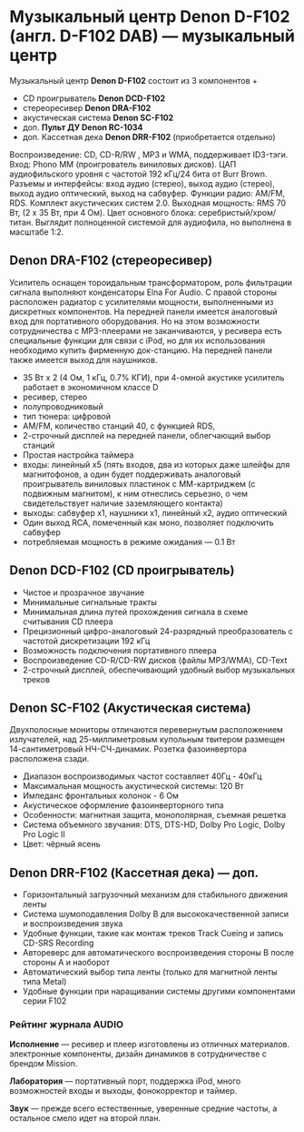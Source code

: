 # Музыкальный центр Denon D-F102 (англ. D-F102 DAB) — музыкальный центр 

Музыкальный центр **Denon D-F102** состоит из 3 компонентов +
- CD проигрыватель **Denon DCD-F102**
- стереоресивер **Denon DRA-F102**
- акустическая система **Denon SC-F102**
- доп. **Пульт ДУ Denon RC-1034**
- доп. Кассетная дека **Denon DRR-F102** (приобретается отдельно)

Воспроизведение: CD, CD-R/RW , MP3 и WMA, поддерживает ID3-тэги. Вход: Phono MM (проигрователь виниловых дисков). ЦАП аудиофильского уровня с частотой 192 кГц/24 бита от Burr Brown. Разъемы и интерфейсы: вход аудио (стерео), выход аудио (стерео), выход аудио оптический, выход на сабвуфер. Функции радио: AM/FM, RDS. Комплект акустических систем 2.0. Выходная мощность: RMS 70 Вт, (2 х 35 Вт, при 4 Ом). Цвет основного блока: серебристый/хром/титан. Выглядит полноценной системой для аудиофила, но выполнена в масштабе 1:2. 

## Denon DRA-F102 (стереоресивер)
Усилитель оснащен тороидальным трансформатором, роль фильтрации сигнала выполняют конденсаторы Elna For Audio. С правой стороны расположен радиатор с усилителями мощности, выполненными из дискретных компонентов. На передней панели имеется аналоговый вход для портативного оборудования. Но на этом возможности сотрудничества с MP3-плеерами не заканчиваются, у ресивера есть специальные функции для связи с iPod, но для их использования необходимо купить фирменную док-станцию. На передней панели также имеется выход для наушников. 
- 35 Вт x 2 (4 Ом, 1 кГц, 0.7% КГИ), при 4-омной акустике усилитель работает в экономичном классе D
- ресивер, стерео
- полупроводниковый
- тип тюнера: цифровой
- AM/FM, количество станций 40, с функцией RDS,  
- 2-строчный дисплей на передней панели, облегчающий выбор станций
- Простая настройка таймера
- входы: линейный x5 (пять входов, два из которых даже шлейфы для магнитофонов, а один будет поддерживать аналоговый проигрыватель виниловых пластинок с ММ-картриджем (с подвижным магнитом), к ним отнеслись серьезно, о чем свидетельствует наличие заземляющего контакта)
- выходы: сабвуфер x1, наушники x1, линейный x2, аудио оптический 
- Один выход RCA, помеченный как моно, позволяет подключить сабвуфер 
- потребляемая мощность в режиме ожидания — 0.1 Вт

## Denon DCD-F102 (CD проигрыватель)
- Чистое и прозрачное звучание
- Минимальные сигнальные тракты
- Минимальная длина путей прохождения сигнала в схеме считывания CD плеера
- Прецизионный цифро-аналоговый 24-разрядный преобразователь с частотой дискретизации 192 кГц
- Возможность подключения портативного плеера
- Воспроизведение CD-R/CD-RW дисков (файлы MP3/WMA), CD-Text
- 2-строчный дисплей, обеспечивающий удобный выбор музыкальных треков 

## Denon SC-F102 (Акустическая система)
Двухполосные мониторы отличаются перевернутым расположением излучателей, над 25-миллиметровым купольным твитером размещен 14-сантиметровый НЧ-СЧ-динамик. Розетка фазоинвертора расположена сзади. 
- Диапазон воспроизводимых частот составляет 40Гц - 40кГц
- Максимальная мощность акустической системы: 120 Вт
- Импеданс фронтальных колонок - 6 Ом
- Акустическое оформление фазоинверторного типа
- Особенности: магнитная защита, монополярная, съемная решетка
- Система объемного звучания: DTS, DTS-HD, Dolby Pro Logic, Dolby Pro Logic II
- Цвет: чёрный ясень

## Denon DRR-F102 (Кассетная дека) — доп.
- Горизонтальный загрузочный механизм для стабильного движения ленты
- Система шумоподавления Dolby B для высококачественной записи и воспроизведения звука
- Удобные функции, такие как монтаж треков Track Cueing и запись CD-SRS Recording
- Автореверс для автоматического воспроизведения стороны B после стороны A и наоборот
- Автоматический выбор типа ленты (только для магнитной ленты типа Metal)
- Удобные функции при наращивании системы другими компонентами серии F102


### Рейтинг журнала AUDIO

**Исполнение** — ресивер и плеер изготовлены из отличных материалов. электронные компоненты, дизайн динамиков в сотрудничестве с брендом Mission.

**Лаборатория** — портативный порт, поддержка iPod, много возможностей входы и выходы, фонокорректор и таймер.

**Звук** — прежде всего естественные, уверенные средние частоты, а остальное смело идет на второй план.

